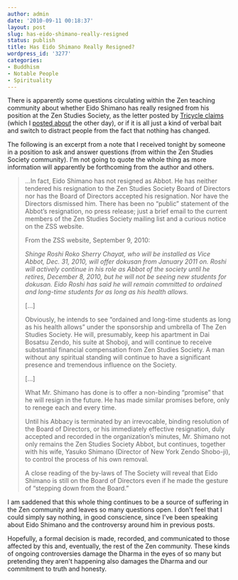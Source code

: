 ```yaml
---
author: admin
date: '2010-09-11 00:18:37'
layout: post
slug: has-eido-shimano-really-resigned
status: publish
title: Has Eido Shimano Really Resigned?
wordpress_id: '3277'
categories:
- Buddhism
- Notable People
- Spirituality
---
```

There is apparently some questions circulating within the Zen teaching community about whether Eido Shimano has really resigned from his position at the Zen Studies Society, as the letter posted by <a href="http://www.tricycle.com/blog/?p=2271">Tricycle claims</a> (which I <a href="/2010/09/08/eido-shimano-steps-down-as-abbot-of-the-zen-studies-society/">posted about</a> the other day), or if it is all just a kind of verbal bait and switch to distract people from the fact that nothing has changed.

The following is an excerpt from a note that I received tonight by someone in a position to ask and answer questions (from within the Zen Studies Society community). I'm not going to quote the whole thing as more information will apparently be forthcoming from the author and others.

<blockquote>...In fact, Eido Shimano has not resigned as Abbot. He has neither tendered his resignation to the Zen Studies Society Board of Directors nor has the Board of Directors accepted his resignation. Nor have the Directors dismissed him. There has been no “public” statement of the Abbot’s resignation, no press release; just a brief email to the current members of the Zen Studies Society mailing list and a curious notice on the ZSS website.

From the ZSS website, September 9, 2010:

<em>Shinge Roshi Roko Sherry Chayat, who will be installed as Vice Abbot, Dec. 31, 2010, will offer dokusan from January 2011 on. Roshi will actively continue in his role as Abbot of the society until he retires, December 8, 2010, but he will not be seeing new students for dokusan. Eido Roshi has said he will remain committed to ordained and long-time students for as long as his health allows.</em>

[...]

Obviously, he intends to see “ordained and long-time students as long as his health allows” under the sponsorship and umbrella of The Zen Studies Society. He will, presumably, keep his apartment in Dai Bosatsu Zendo, his suite at Shoboji, and will continue to receive substantial financial compensation from Zen Studies Society. A man without any spiritual standing will continue to have a significant presence and tremendous influence on the Society. 

[...]

What Mr. Shimano has done is to offer a non-binding “promise” that he will resign in the future. He has made similar promises before, only to renege each and every time.

Until his Abbacy is terminated by an irrevocable, binding resolution of the Board of Directors, or his immediately effective resignation, duly accepted and recorded in the organization’s minutes, Mr. Shimano not only remains the Zen Studies Society Abbot, but continues, together with his wife, Yasuko Shimano (Director of New York Zendo Shobo-ji), to control the process of his own removal.

A close reading of the by-laws of The Society will reveal that Eido Shimano is still on the Board of Directors even if he made the gesture of “stepping down from the Board.”</blockquote>

I am saddened that this whole thing continues to be a source of suffering in the Zen community and leaves so many questions open. I don't feel that I could simply say nothing, in good conscience, since I've been speaking about Eido Shimano and the controversy around him in previous posts.

Hopefully, a formal decision is made, recorded, and communicated to those affected by this and, eventually, the rest of the Zen community. These kinds of ongoing controversies damage the Dharma in the eyes of so many but pretending they aren't happening also damages the Dharma and our commitment to truth and honesty.
